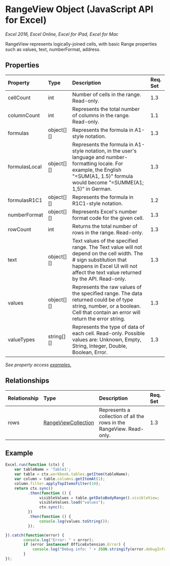 # RangeView Object (JavaScript API for Excel)

_Excel 2016, Excel Online, Excel for iPad, Excel for Mac_

RangeView represents logically-joined cells, with basic Range properties such as values, text, numberFormat, address.

## Properties

| Property	   | Type	|Description| Req. Set|
|:---------------|:--------|:----------|:----|
|cellCount|int|Number of cells in the range. Read-only.|1.3||
|columnCount|int|Represents the total number of columns in the range. Read-only.|1.1||
|formulas|object[][]|Represents the formula in A1-style notation.|1.3||
|formulasLocal|object[][]|Represents the formula in A1-style notation, in the user's language and number-formatting locale.  For example, the English "=SUM(A1, 1.5)" formula would become "=SUMME(A1; 1,5)" in German.|1.3||
|formulasR1C1|object[][]|Represents the formula in R1C1-style notation.|1.2||
|numberFormat|object[][]|Represents Excel's number format code for the given cell.|1.3||
|rowCount|int|Returns the total number of rows in the range. Read-only.|1.3||
|text|object[][]|Text values of the specified range. The Text value will not depend on the cell width. The # sign substitution that happens in Excel UI will not affect the text value returned by the API. Read-only.|1.3||
|values|object[][]|Represents the raw values of the specified range. The data returned could be of type string, number, or a boolean. Cell that contain an error will return the error string.|1.3||
|valueTypes|string[][]|Represents the type of data of each cell. Read-only. Possible values are: Unknown, Empty, String, Integer, Double, Boolean, Error.|1.3||

_See property access [examples.](#property-access-examples)_

## Relationships
| Relationship | Type	|Description| Req. Set|
|:---------------|:--------|:----------|:----|
|rows|[RangeViewCollection](rangeviewcollection.md)|Represents a collection of all the rows in the RangeView. Read-only.|1.3||


## Example
```js
Excel.run(function (ctx) { 
    var tableName = 'Table1';
    var table = ctx.workbook.tables.getItem(tableName);
    var column = table.columns.getItemAt(1);
    column.filter.applyTopItemsFilter(10);
    return ctx.sync()
          .then(function () {
               visibleValues = table.getDataBodyRange().visibleView;
               visibleValues.load("values");
               ctx.sync();
          })
          .then(function () {
               console.log(values.toString());
          });

}).catch(function(error) {
        console.log("Error: " + error);
        if (error instanceof OfficeExtension.Error) {
            console.log("Debug info: " + JSON.stringify(error.debugInfo));
        }
});
```
